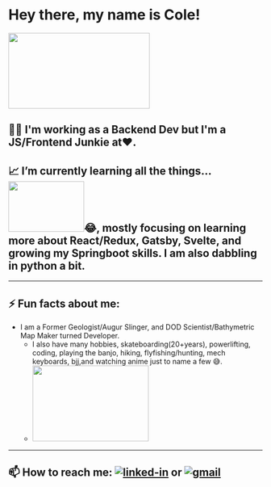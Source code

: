 <!--
**williycole/williycole** is a ✨ _special_ ✨ repository because its `README.md` (this file) appears on your GitHub profile. 
-->
# Hey there, my name is Cole! 
<img src="https://media.giphy.com/media/4Hmjz2sqdtASJ2gFMH/giphy.gif" width="280" height="150"/> 

## 👷🏻 I'm working as a Backend Dev but I'm a JS/Frontend Junkie at❤️. 

## 📈 I’m currently learning all the things...<img src="https://media.giphy.com/media/3NgcLVc9B2tEPUUCMz/giphy.gif" width="150" height="100"/>😂, mostly focusing on learning more about React/Redux, Gatsby, Svelte, and growing my Springboot skills. I am also dabbling in python a bit.  
---
## ⚡ Fun facts about me: 
- I am a Former Geologist/Augur Slinger, and DOD Scientist/Bathymetric Map Maker turned Developer.
  - I also have many hobbies, skateboarding(20+years), powerlifting, coding, playing the banjo, hiking, flyfishing/hunting, mech keyboards, bjj,and watching anime just to name a few 😅.
  - <img src="https://cdna.artstation.com/p/assets/images/images/020/794/260/original/arkerxx-jao-gundam3.gif?1569208645" width="230" height="150"/>
---
## 📫 How to reach me: [![linked-in](https://img.shields.io/badge/Linked_In-0077B5?style=for-the-badge&logo=LinkedIn&logoColor=white)](https://www.linkedin.com/in/cole-boren-4b0b3a50/) or [![gmail](https://img.shields.io/badge/Gmail-D14836?style=for-the-badge&logo=Gmail&logoColor=white)](mailto:https://william.cole.boren@gmail.com)
